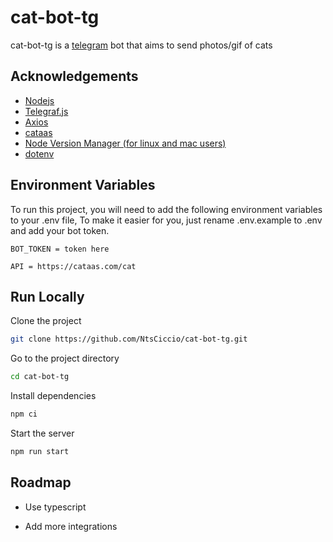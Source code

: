 
# cat-bot-tg

cat-bot-tg is a [telegram](https://telegram.org/) bot that aims to send photos/gif of cats


## Acknowledgements

- [Nodejs](https://nodejs.org/en/)
- [Telegraf.js](https://telegraf.js.org/)
- [Axios](https://github.com/axios/axios)
- [cataas](https://cataas.com/#/)
- [Node Version Manager (for linux and mac users)](https://github.com/nvm-sh/nvm)
- [dotenv](https://www.npmjs.com/package/dotenv)
  
## Environment Variables

To run this project, you will need to add the following environment variables to your .env file,
To make it easier for you, just rename .env.example to .env and add your bot token.

`BOT_TOKEN = token here`

`API = https://cataas.com/cat`

  
## Run Locally

Clone the project

```bash
git clone https://github.com/NtsCiccio/cat-bot-tg.git
```

Go to the project directory

```bash
cd cat-bot-tg
```

Install dependencies

```bash
npm ci
```

Start the server

```bash
npm run start
```

  
## Roadmap

- Use typescript

- Add more integrations

  